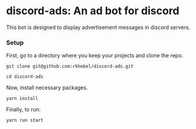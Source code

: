 # discord-ads: An ad bot for discord

This bot is designed to display advertisement messages in discord servers.

### Setup

First, go to a directory where you keep your projects and clone the repo.

`git clone git@github.com:rkhebel/discord-ads.git`

`cd discord-ads`

Now, install necessary packages.

`yarn install`

Finally, to run: 

`yarn run start`




